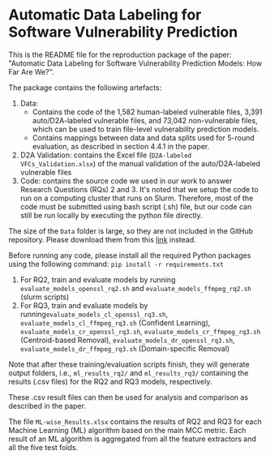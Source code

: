 # Automatic Data Labeling for Software Vulnerability Prediction

This is the README file for the reproduction package of the paper: "Automatic Data Labeling for Software Vulnerability Prediction Models: How Far Are We?".

The package contains the following artefacts:
1. Data:
	+ Contains the code of the 1,582 human-labeled vulnerable files, 3,391 auto/D2A-labeled vulnerable files, and 73,042 non-vulnerable files, which can be used to train file-level vulnerability prediction models.
	+ Contains mappings between data and data splits used for 5-round evaluation, as described in section 4.4.1 in the paper.
2. D2A Validation: contains the Excel file (`D2A-labeled VFCs_Validation.xlsx`) of the manual validation of the auto/D2A-labeled vulnerable files
3. Code: contains the source code we used in our work to answer Research Questions (RQs) 2 and 3. It's noted that we setup the code to run on a computing cluster that runs on Slurm. Therefore, most of the code must be submitted using bash script (.sh) file, but our code can still be run locally by executing the python file directly.

The size of the `Data` folder is large, so they are not included in the GitHub repository. Please download them from this [link](https://figshare.com/s/d9c65dc6969e1a566b3e) instead.

Before running any code, please install all the required Python packages using the following command: `pip install -r requirements.txt`

1. For RQ2, train and evaluate models by running `evaluate_models_openssl_rq2.sh` and `evaluate_models_ffmpeg_rq2.sh` (slurm scripts)
2. For RQ3, train and evaluate models by running`evaluate_models_cl_openssl_rq3.sh`, `evaluate_models_cl_ffmpeg_rq3.sh` (Confident Learning), `evaluate_models_cr_openssl_rq3.sh`, `evaluate_models_cr_ffmpeg_rq3.sh` (Centroid-based Removal), `evaluate_models_dr_openssl_rq3.sh`, `evaluate_models_dr_ffmpeg_rq3.sh` (Domain-specific Removal)

Note that after these training/evaluation scripts finish, they will generate output folders, i.e., `ml_results_rq2/` and `ml_results_rq3/` containing the results (.csv files) for the RQ2 and RQ3 models, respectively.

These .csv result files can then be used for analysis and comparison as described in the paper.

The file `ML-wise_Results.xlsx` contains the results of RQ2 and RQ3 for each Machine Learning (ML) algorithm based on the main MCC metric. Each result of an ML algorithm is aggregated from all the feature extractors and all the five test folds.